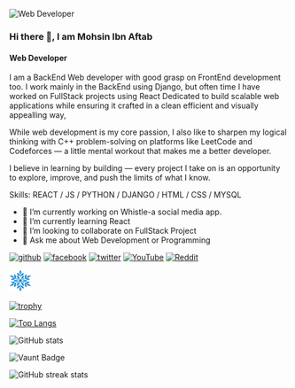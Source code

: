 ![Web Developer](https://sdmntpreastus.oaiusercontent.com/files/00000000-c718-61f9-99ed-bdfcb7ae0858/raw?se=2025-08-11T19%3A07%3A37Z&sp=r&sv=2024-08-04&sr=b&scid=66d02901-124b-5aa8-b060-8b62ad5ec4ed&skoid=ea1de0bc-0467-43d6-873a-9a5cf0a9f835&sktid=a48cca56-e6da-484e-a814-9c849652bcb3&skt=2025-08-11T13%3A53%3A57Z&ske=2025-08-12T13%3A53%3A57Z&sks=b&skv=2024-08-04&sig=33a4fbOgRlVo67q/zWRnPDsVijOHAzQF/%2BatJTEV6XU%3D)

### Hi there 👋, I am Mohsin Ibn Aftab
#### Web Developer


I am a BackEnd Web developer with good grasp on FrontEnd development too. 
I work mainly in the BackEnd using Django, but often time I have worked on FullStack projects using React
Dedicated to build scalable web applications while ensuring it crafted in a clean efficient and visually appealling way, 

While web development is my core passion, I also like to sharpen my logical thinking with C++ problem-solving on platforms like LeetCode and Codeforces — a little mental workout that makes me a better developer.

I believe in learning by building — every project I take on is an opportunity to explore, improve, and push the limits of what I know.

Skills: REACT / JS / PYTHON / DJANGO /  HTML / CSS / MYSQL 

- 🔭 I’m currently working on Whistle-a social media app.  
- 🌱 I’m currently learning React 
- 👯 I’m looking to collaborate on FullStack Project 
- 💬 Ask me about Web Development or Programming 


[<img src='https://cdn.jsdelivr.net/npm/simple-icons@3.0.1/icons/github.svg' alt='github' height='40'>](https://github.com/mohsin105)  [<img src='https://cdn.jsdelivr.net/npm/simple-icons@3.0.1/icons/facebook.svg' alt='facebook' height='40'>](https://www.facebook.com/mohsin8824)  [<img src='https://cdn.jsdelivr.net/npm/simple-icons@3.0.1/icons/twitter.svg' alt='twitter' height='40'>](https://twitter.com/AftabIbn)  [<img src='https://cdn.jsdelivr.net/npm/simple-icons@3.0.1/icons/youtube.svg' alt='YouTube' height='40'>](https://www.youtube.com/channel/mohsin1950)  [<img src='https://cdn.jsdelivr.net/npm/simple-icons@3.0.1/icons/reddit.svg' alt='Reddit' height='40'>](https://www.reddit.com/user/tar-chira-uzbuk)  

<a href='https://archiveprogram.github.com/'><img src='https://raw.githubusercontent.com/acervenky/animated-github-badges/master/assets/acbadge.gif' width='40' height='40'></a> 

[![trophy](https://github-profile-trophy.vercel.app/?username=mohsin105)](https://github.com/ryo-ma/github-profile-trophy)

[![Top Langs](https://github-readme-stats.vercel.app/api/top-langs/?username=mohsin105)](https://github.com/anuraghazra/github-readme-stats)

![GitHub stats](https://github-readme-stats.vercel.app/api?username=mohsin105&show_icons=true)  

![Vaunt Badge](https://api.vaunt.dev/v1/github/entities/mohsin105/contributions?format=svg&private=false)  

![GitHub streak stats](https://streak-stats.demolab.com/?user=mohsin105)  

